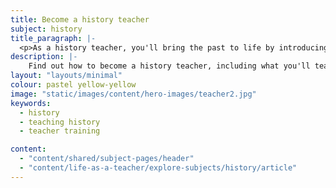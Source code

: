 ```yaml
---
title: Become a history teacher
subject: history
title_paragraph: |-
  <p>As a history teacher, you'll bring the past to life by introducing pupils to key events and significant people from history. By encouraging critical thinking, you’ll help pupils form their own opinions and uncover new perspectives.</p>
description: |-
    Find out how to become a history teacher, including what you'll teach and what funding is available to help you train.
layout: "layouts/minimal"
colour: pastel yellow-yellow
image: "static/images/content/hero-images/teacher2.jpg"
keywords:
  - history
  - teaching history
  - teacher training

content:
  - "content/shared/subject-pages/header"
  - "content/life-as-a-teacher/explore-subjects/history/article"
---
```

